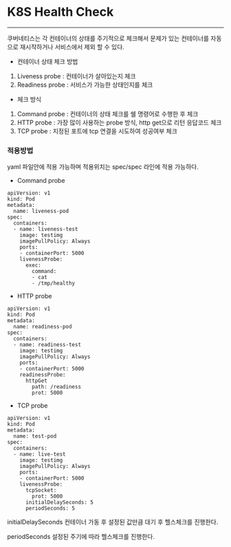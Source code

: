 # K8S Health Check
- - -

쿠버네티스는 각 컨테이너의 상태를 주기적으로 체크해서 문제가 있는 컨테이너를 자동으로 재시작하거나 서비스에서 제외 할 수 있다.

- 컨테이너 상태 체크 방법
1. Liveness probe : 컨테이너가 살아있는지 체크
2. Readiness probe : 서비스가 가능한 상태인지를 체크

- 체크 방식
1. Command probe : 컨테이너의 상태 체크를 쉘 명령어로 수행한 후 체크
2. HTTP probe : 가장 많이 사용하는 probe 방식, http get으로 리턴 응답코드 체크
3. TCP probe : 지정된 포트에 tcp 연결을 시도하여 성공여부 체크

### 적용방법

yaml 파일안에 적용 가능하며 적용위치는 spec/spec 라인에 적용 가능하다.

- Command probe

```
apiVersion: v1
kind: Pod
metadata:  
  name: liveness-pod
spec:  
  containers:  
  - name: liveness-test
    image: testimg 
	imagePullPolicy: Always    
	ports:    
	- containerPort: 5000  
	livenessProbe:      
	  exec:        
	    command:        
		- cat        
		- /tmp/healthy
```

- HTTP probe

```
apiVersion: v1
kind: Pod
metadata:  
  name: readiness-pod
spec:  
  containers:  
  - name: readiness-test
    image: testimg 
	imagePullPolicy: Always    
	ports:    
	- containerPort: 5000
	readinessProbe:      
	  httpGet
	    path: /readiness
		prot: 5000
```

- TCP probe

```
apiVersion: v1
kind: Pod
metadata:  
  name: test-pod
spec:  
  containers:  
  - name: live-test
    image: testimg 
	imagePullPolicy: Always    
	ports:    
	- containerPort: 5000
	livenessProbe:      
	  tcpSocket:
	    prot: 5000
	  initialDelaySeconds: 5
	  periodSeconds: 5
```

initialDelaySeconds
컨테이너 가동 후 설정된 값만큼 대기 후 헬스체크를 진행한다.

periodSeconds
설정된 주기에 따라 헬스체크를 진행한다.
